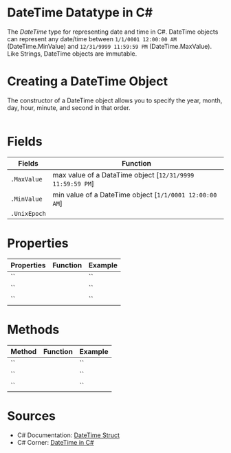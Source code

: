 # DateTime Datatype in C#
The _DateTime_ type for representing date and time in C#. DateTime objects can represent any date/time between `1/1/0001 12:00:00 AM` (DateTime.MinValue) and 
`12/31/9999 11:59:59 PM` (DateTime.MaxValue). Like Strings, DateTime objects are immutable.

# Creating a DateTime Object
The constructor of a DateTime object allows you to specify the year, month, day, hour, minute, and second in that order.
```C#

```

# Fields
| Fields | Function |
| ------ | -------- |
| `.MaxValue` | max value of a DataTime object \[`12/31/9999 11:59:59 PM`\] |
| `.MinValue` | min value of a DateTime object \[`1/1/0001 12:00:00 AM`\] |
| `.UnixEpoch` |  |

# Properties
| Properties | Function | Example | 
| ------ | -------- | ------- |
| `` |  | `` |
| `` |  | `` |
| `` |  | `` |

# Methods
| Method | Function | Example | 
| ------ | -------- | ------- |
| `` |  | `` |
| `` |  | `` |
| `` |  | `` |

# Sources
- C# Documentation: [DateTime Struct](https://docs.microsoft.com/en-us/dotnet/api/system.datetime?view=net-6.0)
- C# Corner: [DateTime in C#](https://www.c-sharpcorner.com/article/datetime-in-c-sharp/)
